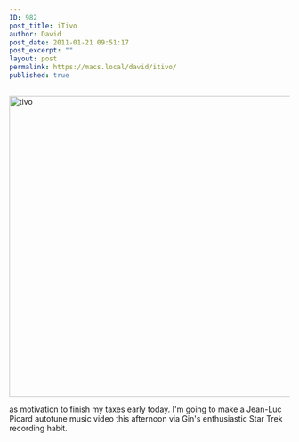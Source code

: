 ```yaml
---
ID: 982
post_title: iTivo
author: David
post_date: 2011-01-21 09:51:17
post_excerpt: ""
layout: post
permalink: https://macs.local/david/itivo/
published: true
---
```

<img src="https://macs.local/david/wp-content/uploads/2014/02/tivo.jpg" alt="tivo" width="923" height="541" class="alignleft size-full wp-image-983" />

as motivation to finish my taxes early today. I'm going to make a Jean-Luc Picard autotune music video this afternoon via Gin's enthusiastic Star Trek recording habit. 